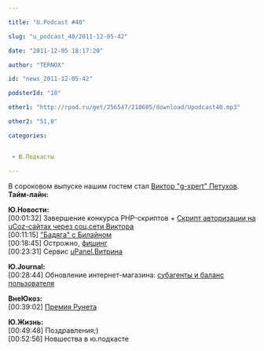 ```yaml
---

title: "U.Podcast #40"

slug: "u_podcast_40/2011-12-05-42"

date: "2011-12-05 18:17:20"

author: "TERNOX"

id: "news_2011-12-05-42"

podsterId: "18"

other1: "http://rpod.ru/get/256547/218605/download/Upodcast40.mp3"

other2: "51,8"

categories:


 - Ю.Подкасты

---
```

В сороковом выпуске нашим гостем стал [Виктор "g-xpert" Петухов](http://g-xpert.com/).  
**Тайм-лайн:**  
  
**Ю.Новости:**  
\[00:01:32\] Завершение конкурса PHP-скриптов + [Скрипт авторизации на uCoz-сайтах через соц.сети Виктора](http://test.g-xpert.com/)  
\[00:11:15\] ["Бадяга" с Билайном](http://forum.ucoz.ru/forum/41-38216)  
\[00:18:45\] Острожно, [фишинг](http://dimapolyakov.ru/pic5/2011-12-02_214738.png)  
\[00:23:31\] Сервис [uPanel.Витрина](http://upanel.biz/shop)  
  
**Ю.Journal:**  
\[00:28:44\] Обновление интернет-магазина: [субагенты и баланс пользователя](http://blog.ucoz.ru/blog/subagenty_vnutrennjaja_valjuta_i_prochie_obnovlenija_internet_magazina/2011-11-22-204)  
  
**ВнеЮкоз:**  
\[00:39:02\] [Премия Рунета](http://lenta.ru/news/2011/11/25/runet/)  
  
**Ю.Жизнь:**  
\[00:49:48\] Поздравления;)  
\[00:52:56\] Новшества в ю.подкасте